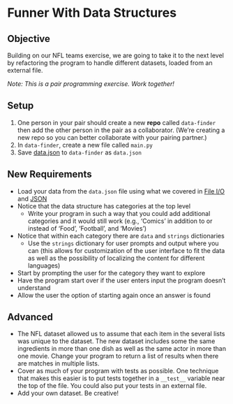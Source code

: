 # Funner With Data Structures

## Objective

Building on our NFL teams exercise, we are going to take it to the next level by refactoring the program to handle different datasets, loaded from an external file.

_Note: This is a pair programming exercise. Work together!_

## Setup

1. One person in your pair should create a new **repo** called `data-finder` then add the other person in the pair as a collaborator. (We’re creating a new repo so you can better collaborate with your pairing partner.)
1. In `data-finder`, create a new file called `main.py`
1. Save [data.json](https://raw.githubusercontent.com/segdeha/pdxcodeguild/master/1.%20Python/solutions/data-finder/data.json?token=AAAQ0k1TdEbLQESpTgUEhlRgABnfI10Gks5XSzP9wA%3D%3D) to `data-finder` as `data.json`

## New Requirements

-  Load your data from the `data.json` file using what we covered in [File I/O](https://github.com/segdeha/pdxcodeguild/blob/master/1.%20Python/4/file-io.md) and [JSON](https://github.com/segdeha/pdxcodeguild/blob/master/1.%20Python/4/json.md)
-  Notice that the data structure has categories at the top level
    -  Write your program in such a way that you could add additional categories and it would still work (e.g., ‘Comics’ in addition to or instead of ‘Food’, ‘Football’, and ‘Movies’)
- Notice that within each category there are `data` and `strings` dictionaries
    -  Use the `strings` dictionary for user prompts and output where you can (this allows for customization of the user interface to fit the data as well as the possibility of localizing the content for different languages)
- Start by prompting the user for the category they want to explore
- Have the program start over if the user enters input the program doesn’t understand
- Allow the user the option of starting again once an answer is found

## Advanced

- The NFL dataset allowed us to assume that each item in the several lists was unique to the dataset. The new dataset includes some the same ingredients in more than one dish as well as the same actor in more than one movie. Change your program to return a list of results when there are matches in multiple lists.
- Cover as much of your program with tests as possible. One technique that makes this easier is to put tests together in a `__test__` variable near the top of the file. You could also put your tests in an external file.
- Add your own dataset. Be creative!
